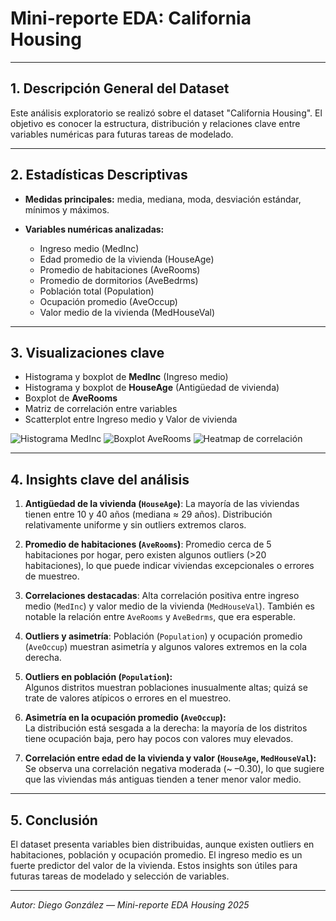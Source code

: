 # Mini-reporte EDA: California Housing

---

## 1. Descripción General del Dataset

Este análisis exploratorio se realizó sobre el dataset "California Housing". El objetivo es conocer la estructura, distribución y relaciones clave entre variables numéricas para futuras tareas de modelado.

---

## 2. Estadísticas Descriptivas

* **Medidas principales:** media, mediana, moda, desviación estándar, mínimos y máximos.
* **Variables numéricas analizadas:**

  * Ingreso medio (MedInc)
  * Edad promedio de la vivienda (HouseAge)
  * Promedio de habitaciones (AveRooms)
  * Promedio de dormitorios (AveBedrms)
  * Población total (Population)
  * Ocupación promedio (AveOccup)
  * Valor medio de la vivienda (MedHouseVal)

---

## 3. Visualizaciones clave

* Histograma y boxplot de **MedInc** (Ingreso medio)
* Histograma y boxplot de **HouseAge** (Antigüedad de vivienda)
* Boxplot de **AveRooms**
* Matriz de correlación entre variables
* Scatterplot entre Ingreso medio y Valor de vivienda

![Histograma MedInc](HistogramaMedInc.png)
![Boxplot AveRooms](BoxplotAveRooms.png)
![Heatmap de correlación](heatmap.png)

---

## 4. Insights clave del análisis

1. **Antigüedad de la vivienda (`HouseAge`)**: La mayoría de las viviendas tienen entre 10 y 40 años (mediana ≈ 29 años). Distribución relativamente uniforme y sin outliers extremos claros.

2. **Promedio de habitaciones (`AveRooms`)**: Promedio cerca de 5 habitaciones por hogar, pero existen algunos outliers (>20 habitaciones), lo que puede indicar viviendas excepcionales o errores de muestreo.

3. **Correlaciones destacadas**: Alta correlación positiva entre ingreso medio (`MedInc`) y valor medio de la vivienda (`MedHouseVal`). También es notable la relación entre `AveRooms` y `AveBedrms`, que era esperable.

4. **Outliers y asimetría**: Población (`Population`) y ocupación promedio (`AveOccup`) muestran asimetría y algunos valores extremos en la cola derecha.

5. **Outliers en población (`Population`):**  
  Algunos distritos muestran poblaciones inusualmente altas; quizá se trate de valores atípicos o errores en el muestreo.

6. **Asimetría en la ocupación promedio (`AveOccup`):**  
  La distribución está sesgada a la derecha: la mayoría de los distritos tiene ocupación baja, pero hay pocos con valores muy elevados.

7. **Correlación entre edad de la vivienda y valor (`HouseAge`, `MedHouseVal`):**  
  Se observa una correlación negativa moderada (~ –0.30), lo que sugiere que las viviendas más antiguas tienden a tener menor valor medio.

---

## 5. Conclusión

El dataset presenta variables bien distribuidas, aunque existen outliers en habitaciones, población y ocupación promedio. El ingreso medio es un fuerte predictor del valor de la vivienda. Estos insights son útiles para futuras tareas de modelado y selección de variables.

---

*Autor: Diego González — Mini-reporte EDA Housing 2025*
